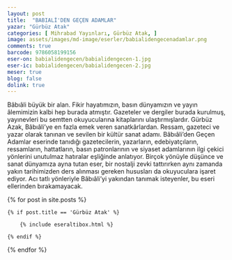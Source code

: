 ```yaml
---
layout: post
title:  "BABIALİ'DEN GEÇEN ADAMLAR"
yazar: "Gürbüz Atak"
categories: [ Mihrabad Yayınları, Gürbüz Atak, ]
image: assets/images/md-image/eserler/babialidengecenadamlar.png
comments: true
barcode: 9786058199156
eser-on: babialidengecen/babialidengecen-1.jpg
eser-ic: babialidengecen/babialidengecen-2.jpg
meser: true
blog: false
dolink: true
---
```


Bâbıâli büyük bir alan. Fikir hayatımızın, basın dünyamızın ve yayın âlemimizin kalbi hep burada atmıştır. Gazeteler ve dergiler burada kurulmuş, yayınevleri bu semtten okuyucularına kitaplarını ulaştırmışlardır. Gürbüz Azak, Bâbıâli’ye en fazla emek veren sanatkârlardan. Ressam, gazeteci ve yazar olarak tanınan ve sevilen bir kültür sanat adamı. Bâbıâli’den Geçen Adamlar eserinde tanıdığı gazetecilerin, yazarların, edebiyatçıların, ressamların, hattatların, basın patronlarının ve siyaset adamlarının ilgi çekici yönlerini unutulmaz hatıralar eşliğinde anlatıyor. Birçok yönüyle düşünce ve sanat dünyamıza ayna tutan eser, bir nostalji zevki tattırırken aynı zamanda yakın tarihimizden ders alınması gereken hususları da okuyuculara işaret ediyor. Acı tatlı yönleriyle Bâbıâli’yi yakından tanımak isteyenler, bu eseri ellerinden bırakamayacak.



{% for post in site.posts %}

    {% if post.title == 'Gürbüz Atak' %}

        {% include eseraltibox.html %}

    {% endif %}

{% endfor %}
